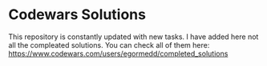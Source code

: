 # Codewars Solutions

This repository is constantly updated with new tasks.
I have added here not all the compleated solutions.
You can check  all of them here: https://www.codewars.com/users/egormedd/completed_solutions

